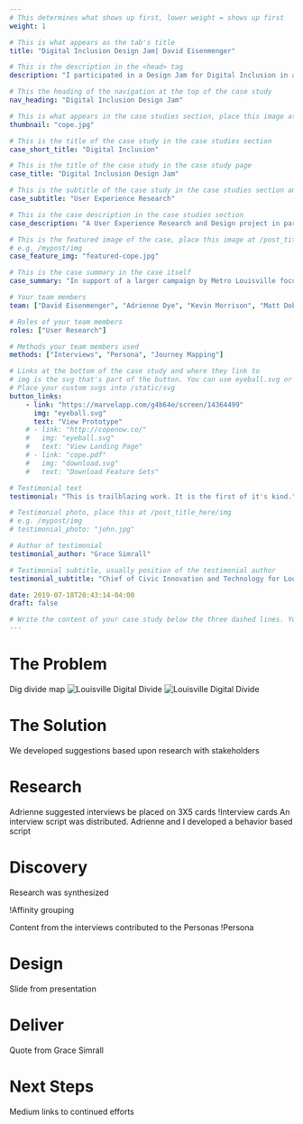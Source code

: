 ```yaml
---
# This determines what shows up first, lower weight = shows up first
weight: 1

# This is what appears as the tab's title
title: "Digital Inclusion Design Jam| David Eisenmenger"

# This is the description in the <head> tag
description: "I participated in a Design Jam for Digital Inclusion in a partnership between IxDA and the Louisville Metro Government ."

# This the heading of the navigation at the top of the case study
nav_heading: "Digital Inclusion Design Jam"

# This is what appears in the case studies section, place this image at the /static/img folder
thumbnail: "cope.jpg"

# This is the title of the case study in the case studies section
case_short_title: "Digital Inclusion"

# This is the title of the case study in the case study page
case_title: "Digital Inclusion Design Jam"

# This is the subtitle of the case study in the case studies section and the case study page
case_subtitle: "User Experience Research"

# This is the case description in the case studies section
case_description: "A User Experience Research and Design project in partnership between the Interaction Design Association (IxDA) and Louisville Metro government"

# This is the featured image of the case, place this image at /post_title_here/img folder
# e.g. /mypost/img
case_feature_img: "featured-cope.jpg"

# This is the case summary in the case itself
case_summary: "In support of a larger campaign by Metro Louisville focused on digital inclusion, a User Experience Research and Design project was initiated as part of a partnership between the Interaction Design Association (IxDA) and Louisville Metro government. Over an eight month period, the goal of the project was to research and document stakeholders experience with the digital divide in Louisville and co-create potential solutions that could be implemented in the larger digital inclusion effort."

# Your team members
team: ["David Eisenmenger", "Adrienne Dye", "Kevin Morrison", "Matt Dobson", "Becky Hyde",]

# Roles of your team members
roles: ["User Research"]

# Methods your team members used
methods: ["Interviews", "Persona", "Journey Mapping"]

# Links at the bottom of the case study and where they link to
# img is the svg that's part of the button. You can use eyeball.svg or download.svg
# Place your custom svgs into /static/svg
button_links:
    - link: "https://marvelapp.com/g4b64e/screen/14364499"
      img: "eyeball.svg"
      text: "View Prototype"
    # - link: "http://copenow.co/"
    #   img: "eyeball.svg"
    #   text: "View Landing Page"
    # - link: "cope.pdf"
    #   img: "download.svg"
    #   text: "Download Feature Sets"

# Testimonial text
testimonial: "This is trailblazing work. It is the first of it's kind."

# Testimonial photo, place this at /post_title_here/img
# e.g. /mypost/img
# testimonial_photo: "john.jpg"

# Author of testimonial
testimonial_author: "Grace Simrall"

# Testimonial subtitle, usually position of the testimonial author
testimonial_subtitle: "Chief of Civic Innovation and Technology for Louisville Metro Government "

date: 2019-07-18T20:43:14-04:00
draft: false

# Write the content of your case study below the three dashed lines. You can use markdown and raw HTML.
---
```

# The Problem
Dig divide map
![Louisville Digital Divide](/dincl/img/DigitalDivideMap.png "Louisville's Digital Divide")
![Louisville Digital Divide](/dincl/img/DigitalDivideMapV2.png "Louisville's Digital Divide")
# The Solution
We developed suggestions based upon research with stakeholders
# Research
Adrienne suggested interviews be placed on 3X5 cards
!Interview cards
An interview script was distributed.
Adrienne and I developed a behavior based script
# Discovery
Research was synthesized

!Affinity grouping

Content from the interviews contributed to the Personas
!Persona
# Design
Slide from  presentation
# Deliver
Quote from Grace Simrall
# Next Steps
Medium links to continued efforts